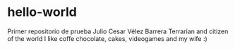 # hello-world
Primer repositorio de prueba
Julio Cesar Vélez Barrera
Terrarian and citizen of the world
I like coffe chocolate, cakes, videogames and my wife :)
